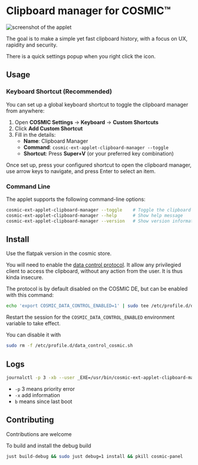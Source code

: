# Clipboard manager for COSMIC™

![screenshot of the applet](https://media.githubusercontent.com/media/cosmic-utils/clipboard-manager/master/res/screenshots/main_popup.png)

The goal is to make a simple yet fast clipboard history, with a focus on UX, rapidity and security.

There is a quick settings popup when you right click the icon.

## Usage

### Keyboard Shortcut (Recommended)

You can set up a global keyboard shortcut to toggle the clipboard manager from anywhere:

1. Open **COSMIC Settings** → **Keyboard** → **Custom Shortcuts**
2. Click **Add Custom Shortcut**
3. Fill in the details:
   - **Name**: Clipboard Manager
   - **Command**: `cosmic-ext-applet-clipboard-manager --toggle`
   - **Shortcut**: Press **Super+V** (or your preferred key combination)

Once set up, press your configured shortcut to open the clipboard manager, use arrow keys to navigate, and press Enter to select an item.

### Command Line

The applet supports the following command-line options:

```sh
cosmic-ext-applet-clipboard-manager --toggle    # Toggle the clipboard popup
cosmic-ext-applet-clipboard-manager --help      # Show help message
cosmic-ext-applet-clipboard-manager --version   # Show version information
```

## Install

Use the flatpak version in the cosmic store.

You will need to enable the [data control protocol](https://wayland.app/protocols/ext-data-control-v1). It allow any privilegied client to access the clipboard, without any action from the user. It is thus kinda insecure.

The protocol is by default disabled on the COSMIC DE, but can be enabled with this command:

```sh
echo 'export COSMIC_DATA_CONTROL_ENABLED=1' | sudo tee /etc/profile.d/data_control_cosmic.sh > /dev/null
```

Restart the session for the `COSMIC_DATA_CONTROL_ENABLED` environment variable to take effect.

You can disable it with

```sh
sudo rm -f /etc/profile.d/data_control_cosmic.sh
```

## Logs

```sh
journalctl -p 3 -xb --user _EXE=/usr/bin/cosmic-ext-applet-clipboard-manager | less
```

- `-p` 3 means priority error
- `-x` add information
- `b` means since last boot

## Contributing

Contributions are welcome

To build and install the debug build

```sh
just build-debug && sudo just debug=1 install && pkill cosmic-panel
```
